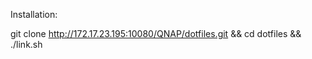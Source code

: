 Installation: 

git clone http://172.17.23.195:10080/QNAP/dotfiles.git && cd dotfiles && ./link.sh

